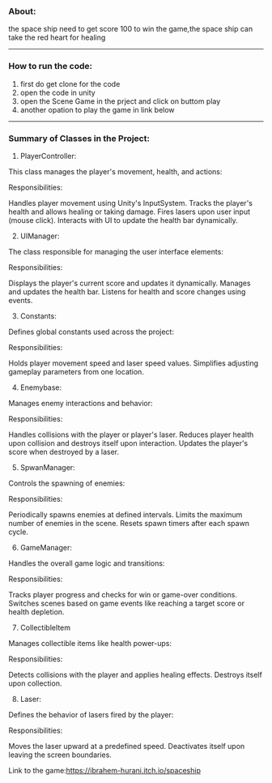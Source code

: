 ### About:
the space ship need to get score 100 to win the game,the space ship can take the red heart for healing 

---
### How to run the code:
1. first do get clone for the code
2. open the code in unity
3. open the Scene Game in the prject and click on buttom play
4. another opation to play the game in link below
---
### Summary of Classes in the Project:
1. PlayerController:

 This class manages the player's movement, health, and actions:

Responsibilities:

 Handles player movement using Unity's InputSystem.
 Tracks the player's health and allows healing or taking damage.
 Fires lasers upon user input (mouse click).
 Interacts with UI to update the health bar dynamically.

2. UIManager:

 The class responsible for managing the user interface elements:

Responsibilities:

 Displays the player's current score and updates it dynamically.
 Manages and updates the health bar.
 Listens for health and score changes using events.

3. Constants:

 Defines global constants used across the project:

 Responsibilities:

 Holds player movement speed and laser speed values.
 Simplifies adjusting gameplay parameters from one location.

4. Enemybase:

 Manages enemy interactions and behavior:

 Responsibilities:

 Handles collisions with the player or player's laser.
 Reduces player health upon collision and destroys itself upon interaction.
 Updates the player's score when destroyed by a laser.

5. SpwanManager:

 Controls the spawning of enemies:

 Responsibilities:

 Periodically spawns enemies at defined intervals.
 Limits the maximum number of enemies in the scene.
 Resets spawn timers after each spawn cycle.

6. GameManager:

 Handles the overall game logic and transitions:

 Responsibilities:
 
 Tracks player progress and checks for win or game-over conditions.
 Switches scenes based on game events like reaching a target score or health depletion.

7. CollectibleItem

 Manages collectible items like health power-ups:

 Responsibilities:

 Detects collisions with the player and applies healing effects.
 Destroys itself upon collection.

8. Laser:

Defines the behavior of lasers fired by the player:

Responsibilities:

Moves the laser upward at a predefined speed.
Deactivates itself upon leaving the screen boundaries.

Link to the game:https://ibrahem-hurani.itch.io/spaceship
